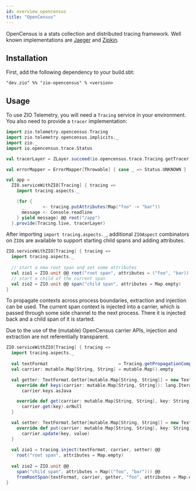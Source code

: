 ```yaml
---
id: overview_opencensus
title: "OpenCensus"
---
```


OpenCensus is a stats collection and distributed tracing framework. Well known implementations are [Jaeger](https://www.jaegertracing.io)
and [Zipkin](https://www.zipkin.io).

## Installation

First, add the following dependency to your build.sbt:
```
"dev.zio" %% "zio-opencensus" % <version>
```

## Usage

To use ZIO Telemetry, you will need a `Tracing` service in your environment. You also need to provide a `tracer` implementation:

```scala
import zio.telemetry.opencensus.Tracing
import zio.telemetry.opencensus.implicits._
import zio._
import io.opencensus.trace.Status

val tracerLayer = ZLayer.succeed(io.opencensus.trace.Tracing.getTracer)

val errorMapper = ErrorMapper[Throwable] { case _ => Status.UNKNOWN }

val app =
  ZIO.serviceWithZIO[Tracing] { tracing =>
    import tracing.aspects._

    (for {
      _       <- tracing.putAttributes(Map("foo" -> "bar"))
      message <- Console.readline
    } yield message) @@ root("/app")
  }.provide(Tracing.live, tracerLayer)
```

After importing `import tracing.aspects._`, additional `ZIOAspect` combinators
on `ZIO`s are available to support starting child spans and adding attributes.

```scala
ZIO.serviceWithZIO[Tracing] { tracing =>
  import tracing.aspects._
  
  // start a new root span and set some attributes
  val zio1 = ZIO.unit @@ root("root span", attributes = ("foo", "bar))
  // start a child of the current span
  val zio2 = ZIO.unit @@ span("child span", attributes = Map.empty)
}
```

To propagate contexts across process boundaries, extraction and injection can be
used. The current span context is injected into a carrier, which is passed
through some side channel to the next process. There it is injected back and a
child span of it is started.

Due to the use of the (mutable) OpenCensus carrier APIs, injection and extraction
are not referentially transparent.


```scala
ZIO.serviceWithZIO[Tracing] { tracing =>
  import tracing.aspects._
  
  val textFormat                           = Tracing.getPropagationComponent().getB3Format()
  val carrier: mutable.Map[String, String] = mutable.Map().empty

  val getter: TextFormat.Getter[mutable.Map[String, String]] = new TextFormat.Getter[mutable.Map[String, String]] {
    override def keys(carrier: mutable.Map[String, String]): lang.Iterable[String] =
      carrier.keys.asJava

    override def get(carrier: mutable.Map[String, String], key: String): String =
      carrier.get(key).orNull
  }

  val setter: TextFormat.Setter[mutable.Map[String, String]] = new TextFormat.Setter[mutable.Map[String, String]] {
    override def put(carrier: mutable.Map[String, String], key: String, value: String): Unit =
      carrier.update(key, value)
  }
  
  val zio1 = tracing.inject(textFormat, carrier, setter) @@ 
    root("root span", attributes = Map.empty)
  
  val zio2 = ZIO.unit @@ 
    span("child span", attributes = Map(("foo", "bar"))) @@ 
    fromRootSpan(textFormat, carrier, getter, "foo", attributes = Map.empty)
}
```
